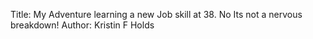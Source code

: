 Title: My Adventure learning a new Job skill at 38. No Its not a nervous breakdown!
Author: Kristin F Holds
